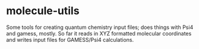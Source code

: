 # molecule-utils
Some tools for creating quantum chemistry input files; does things with Psi4 and gamess, mostly. So far it reads in XYZ formatted molecular coordinates and writes input files for GAMESS/Psi4 calculations.
